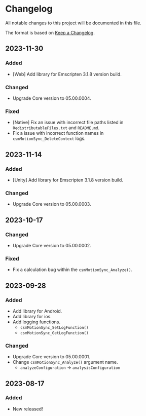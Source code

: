 # Changelog

All notable changes to this project will be documented in this file.

The format is based on [Keep a Changelog](https://keepachangelog.com/en/1.0.0/).


## 2023-11-30

### Added

* [Web] Add library for Emscripten 3.1.8 version build.

### Changed

* Upgrade Core version to 05.00.0004.

### Fixed

* [Native] Fix an issue with incorrect file paths listed in `RedistributableFiles.txt` and `README.md`.
* Fix a issue with incorrect function names in `csmMotionSync_DeleteContext` logs.


## 2023-11-14

### Added

* [Unity] Add library for Emscripten 3.1.8 version build.

### Changed

* Upgrade Core version to 05.00.0003.


## 2023-10-17

### Changed

* Upgrade Core version to 05.00.0002.

### Fixed

* Fix a calculation bug within the `csmMotionSync_Analyze()`.


## 2023-09-28

### Added

* Add library for Android.
* Add library for ios.
* Add logging functions.
  * `csmMotionSync_SetLogFunction()`
  * `csmMotionSync_GetLogFunction()`


### Changed

* Upgrade Core version to 05.00.0001.
* Change `csmMotionSync_Analyze()` argument name.
  * `analyzeConfiguration` -> `analysisConfiguration`


## 2023-08-17

### Added

* New released!
